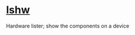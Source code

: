 # [lshw](https://ezix.org/project/wiki/HardwareLiSter)

Hardware lister; show the components on a device
